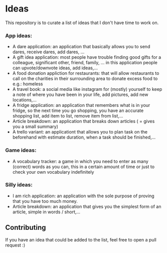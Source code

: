 # Ideas
This repository is to curate a list of ideas that I don't have time to work on.

### App ideas:
- A dare application: an application that basically allows you to send dares, receive dares, add dares, ...
- A gift idea application: most people have trouble finding good gifts for a colleague, significant other, friend, family, ...
    in this application people can upvote/downvote ideas, add ideas,...
- A food donation appliction for restaurants: that will allow restaurants to call on the charities in their surrounding area to donate excess food to e.g.: homeless
- A travel book: a social media like instagram for (mostly) yourself to keep a note of where you have been in your life, add pictures, add new locations,...
- A fridge application: an application that remembers what is in your fridge, so the next time you go shopping, you have an accurate shopping list, add item to list, remove item from list,...
- Article breakdown: an application that breaks down articles ( = gives you a small summary)
- A trello variant: an applicationt that allows you to plan task on the beforehand with estimate duration, when a task should be finished,...
    
### Game ideas:
- A vocabulary tracker: a game in which you need to enter as many (correct) words as you can, this in a certain amount of time or just to check your own vocabulary indefinitely

### Silly ideas:
- I am rich application: an application with the sole purpose of proving that you have too much money.
- Article breakdown: an application that gives you the simplest form of an article, simple in words / short,...

## Contributing
If you have an idea that could be added to the list, feel free to open a pull request :)
